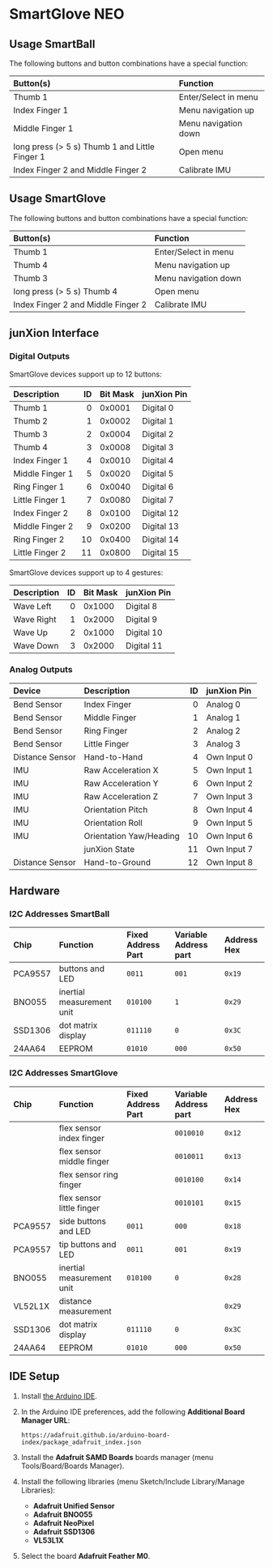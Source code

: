 # SmartGlove NEO

## Usage SmartBall

The following buttons and button combinations have a special function:

| Button(s)                                      | Function             |
|:---------------------------------------------- |:-------------------- |
| Thumb 1                                        | Enter/Select in menu |
| Index Finger 1                                 | Menu navigation up   |
| Middle Finger 1                                | Menu navigation down |
| long press (> 5 s) Thumb 1 and Little Finger 1 | Open menu            |
| Index Finger 2 and Middle Finger 2             | Calibrate IMU        |

## Usage SmartGlove

The following buttons and button combinations have a special function:

| Button(s)                          | Function             |
|:---------------------------------- |:-------------------- |
| Thumb 1                            | Enter/Select in menu |
| Thumb 4                            | Menu navigation up   |
| Thumb 3                            | Menu navigation down |
| long press (> 5 s) Thumb 4         | Open menu            |
| Index Finger 2 and Middle Finger 2 | Calibrate IMU        |

## junXion Interface

### Digital Outputs

SmartGlove devices support up to 12 buttons:

| Description     |  ID | Bit Mask | junXion Pin |
|:--------------- | ---:|:-------- |:----------- |
| Thumb 1         |   0 | 0x0001   | Digital 0   |
| Thumb 2         |   1 | 0x0002   | Digital 1   |
| Thumb 3         |   2 | 0x0004   | Digital 2   |
| Thumb 4         |   3 | 0x0008   | Digital 3   |
| Index Finger 1  |   4 | 0x0010   | Digital 4   |
| Middle Finger 1 |   5 | 0x0020   | Digital 5   |
| Ring Finger 1   |   6 | 0x0040   | Digital 6   |
| Little Finger 1 |   7 | 0x0080   | Digital 7   |
| Index Finger 2  |   8 | 0x0100   | Digital 12  |
| Middle Finger 2 |   9 | 0x0200   | Digital 13  |
| Ring Finger 2   |  10 | 0x0400   | Digital 14  |
| Little Finger 2 |  11 | 0x0800   | Digital 15  |

SmartGlove devices support up to 4 gestures:

| Description     |  ID | Bit Mask | junXion Pin |
|:--------------- | ---:|:-------- |:----------- |
| Wave Left       |   0 | 0x1000   | Digital 8   |
| Wave Right      |   1 | 0x2000   | Digital 9   |
| Wave Up         |   2 | 0x1000   | Digital 10  |
| Wave Down       |   3 | 0x2000   | Digital 11  |

### Analog Outputs

| Device          | Description             |  ID | junXion Pin |
|:--------------- |:----------------------- | ---:|:----------- |
| Bend Sensor     | Index Finger            |   0 | Analog 0    |
| Bend Sensor     | Middle Finger           |   1 | Analog 1    |
| Bend Sensor     | Ring Finger             |   2 | Analog 2    |
| Bend Sensor     | Little Finger           |   3 | Analog 3    |
| Distance Sensor | Hand-to-Hand            |   4 | Own Input 0 |
| IMU             | Raw Acceleration X      |   5 | Own Input 1 |
| IMU             | Raw Acceleration Y      |   6 | Own Input 2 |
| IMU             | Raw Acceleration Z      |   7 | Own Input 3 |
| IMU             | Orientation Pitch       |   8 | Own Input 4 |
| IMU             | Orientation Roll        |   9 | Own Input 5 |
| IMU             | Orientation Yaw/Heading |  10 | Own Input 6 |
|                 | junXion State           |  11 | Own Input 7 |
| Distance Sensor | Hand-to-Ground          |  12 | Own Input 8 |

## Hardware

### I2C Addresses SmartBall

| Chip    | Function                  | Fixed Address Part | Variable Address part | Address Hex |
|:------- |:------------------------- |:------------------ |:--------------------- |:----------- |
| PCA9557 | buttons and LED           | `0011`             | `001`                 | `0x19`      |
| BNO055  | inertial measurement unit | `010100`           | `1`                   | `0x29`      |
| SSD1306 | dot matrix display        | `011110`           | `0`                   | `0x3C`      |
| 24AA64  | EEPROM                    | `01010`            | `000`                 | `0x50`      |

### I2C Addresses SmartGlove

| Chip    | Function                  | Fixed Address Part | Variable Address part | Address Hex |
|:------- |:------------------------- |:------------------ |:--------------------- |:----------- |
|         | flex sensor index finger  |                    | `0010010`             | `0x12`      |
|         | flex sensor middle finger |                    | `0010011`             | `0x13`      |
|         | flex sensor ring finger   |                    | `0010100`             | `0x14`      |
|         | flex sensor little finger |                    | `0010101`             | `0x15`      |
| PCA9557 | side buttons and LED      | `0011`             | `000`                 | `0x18`      |
| PCA9557 | tip buttons and LED       | `0011`             | `001`                 | `0x19`      |
| BNO055  | inertial measurement unit | `010100`           | `0`                   | `0x28`      |
| VL52L1X | distance measurement      |                    |                       | `0x29`      |
| SSD1306 | dot matrix display        | `011110`           | `0`                   | `0x3C`      |
| 24AA64  | EEPROM                    | `01010`            | `000`                 | `0x50`      |

## IDE Setup

1. Install [the Arduino IDE][1].
2. In the Arduino IDE preferences, add the following **Additional Board Manager URL**:

   `https://adafruit.github.io/arduino-board-index/package_adafruit_index.json`

3. Install the **Adafruit SAMD Boards** boards manager (menu Tools/Board/Boards Manager).
4. Install the following libraries (menu Sketch/Include Library/Manage Libraries):
   - **Adafruit Unified Sensor**
   - **Adafruit BNO055**
   - **Adafruit NeoPixel**
   - **Adafruit SSD1306**
   - **VL53L1X**
5. Select the board **Adafruit Feather M0**.

[1]: https://www.arduino.cc/en/Main/Software
